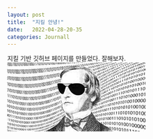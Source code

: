 ```yaml
---
layout: post
title:  "지킬 안녕!"
date:   2022-04-28-20-35
categories: Journall
---
```

지킬 기반 깃허브 페이지를 만들었다. 잘해보자. 
![ex_screenshot](./img/다운로드.jpg)
